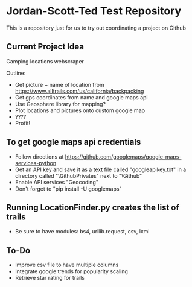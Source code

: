 # Jordan-Scott-Ted Test Repository

This is a repository just for us to try out coordinating a project on Github

## Current Project Idea
Camping locations webscraper

Outline:
- Get picture + name of location from https://www.alltrails.com/us/california/backpacking
- Get gps coordinates from name and google maps api
- Use Geosphere library for mapping?
- Plot locations and pictures onto custom google map
- ????
- Profit!

## To get google maps api credentials

- Follow directions at https://github.com/googlemaps/google-maps-services-python
- Get an API key and save it as a text file called "googleapikey.txt" in a directory called "\GithubPrivates" next to "\Github"
- Enable API services "Geocoding"
- Don't forget to "pip install -U googlemaps"


## Running LocationFinder.py creates the list of trails

- Be sure to have modules: bs4, urllib.request, csv, lxml



## To-Do

- Improve csv file to have multiple columns
- Integrate google trends for popularity scaling
- Retrieve star rating for trails
